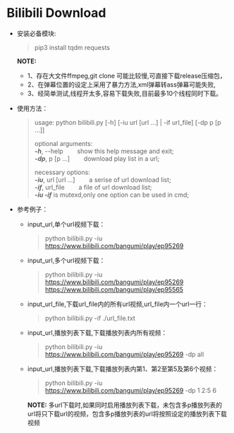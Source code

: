 # Bilibili Download

- 安装必备模块:
  
    >pip3 install tqdm requests

  **NOTE:** 
   - 1、存在大文件ffmpeg,git clone 可能比较慢,可直接下载release压缩包，
   - 2、在弹幕位置的设定上采用了暴力方法,xml弹幕转ass弹幕可能失败,
   - 3、经简单测试,线程开太多,容易下载失败,目前最多10个线程同时下载。

- 使用方法：

    >usage: python bilibili.py [-h] [-iu url [url ...] | -if url_file] [-dp p  [p ...]]
    >
    >optional arguments:  
    >  ***-h***, --help         &emsp;&emsp;show this help message and exit;   
    >  ***-dp***, p [p ...]      &emsp;&emsp;download play list in a url;  
    >
    >necessary options:  
    >  ***-iu***, url [url ...]  &emsp;&emsp;a serise of url download list;  
    >  ***-if***, url_file       &emsp;&emsp;a file of url download list;  
    > ***-iu -if*** is mutexd,only one option can be used in cmd;  

- 参考例子：
  - input_url,单个url视频下载：

    >python bilibili.py -iu https://www.bilibili.com/bangumi/play/ep95269

  - input_url,多个url视频下载：

    >python bilibili.py -iu https://www.bilibili.com/bangumi/play/ep95269 https://www.bilibili.com/bangumi/play/ep95565

  - input_url_file,下载url_file内的所有url视频,url_file内一个url一行：

    >python bilibili.py -if ./url_file.txt
  - input_url,播放列表下载,下载播放列表内所有视频：

    >python bilibili.py -iu https://www.bilibili.com/bangumi/play/ep95269 -dp all
  - input_url,播放列表下载,下载播放列表内第1、第2至第5及第6个视频：

    >python bilibili.py -iu https://www.bilibili.com/bangumi/play/ep95269 -dp 1 2:5 6

    **NOTE:** 多url下载时,如果同时启用播放列表下载，未包含多p播放列表的url将只下载url的视频，包含多p播放列表的url将按照设定的播放列表下载视频
